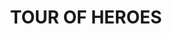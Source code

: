 ---
title: "TOUR OF HEROES"
description: "Aplicacion creada en Angular que consume de una API REST para obtener un listado de heroes con Observables"
image: https://i.imgur.com/da1gKxy.png
languagesIcons: 
    - https://cdn.jsdelivr.net/gh/devicons/devicon@latest/icons/angular/angular-original.svg
    - https://cdn.jsdelivr.net/gh/devicons/devicon@latest/icons/typescript/typescript-original.svg
    - https://cdn.jsdelivr.net/gh/devicons/devicon@latest/icons/sass/sass-original.svg
---